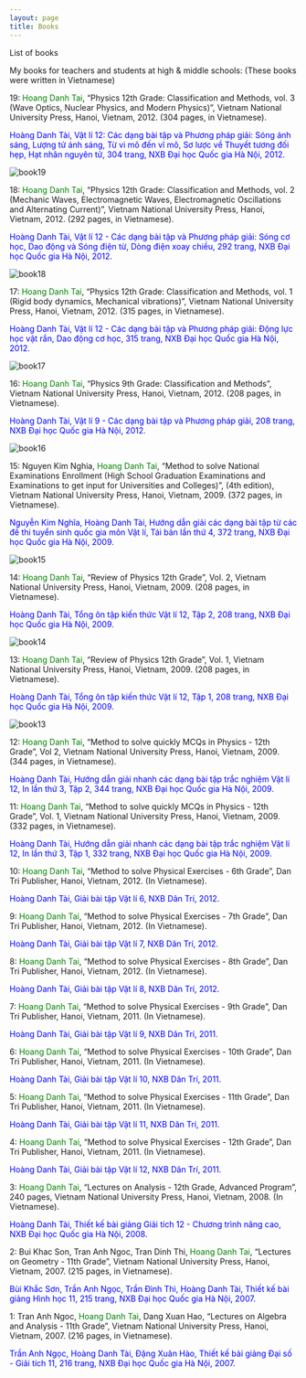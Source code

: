 ```yaml
---
layout: page
title: Books
---
```


List of books

My books for teachers and students at high & middle schools:
(These books were written in Vietnamese)

19: <span style="color:green">Hoang Danh Tai</span>, 
“Physics 12th Grade: Classification and Methods, vol. 3 (Wave Optics, Nuclear Physics, and Modern Physics)”, 
Vietnam National University Press, Hanoi, Vietnam, 2012. (304 pages, in Vietnamese).

<span style="color:blue">Hoàng Danh Tài, Vật lí 12: Các dạng bài tập và Phương pháp giải: Sóng ánh sáng, Lượng tử ánh sáng, Từ vi mô đến vĩ mô, Sơ lược về Thuyết tương đối hẹp, Hạt nhân nguyên tử, 304 trang, NXB Đại học Quốc gia Hà Nội, 2012.</span>

![book19](/book_images/19.jpg "Vat li 12: Cac dang bai tap va PP giai, tap 3")

18: <span style="color:green">Hoang Danh Tai</span>,
“Physics 12th Grade: Classification and Methods, vol. 2 (Mechanic Waves, Electromagnetic Waves, Electromagnetic Oscillations and Alternating Current)”,
Vietnam National University Press, Hanoi, Vietnam, 2012. (292 pages, in Vietnamese).

<span style="color:blue">Hoàng Danh Tài, Vật lí 12 - Các dạng bài tập và Phương pháp giải: Sóng cơ học, Dao động và Sóng điện từ, Dòng điện xoay chiều, 292 trang, NXB Đại học Quốc gia Hà Nội, 2012.</span>

![book18](/book_images/18.jpg "Vat li 12: Cac dang bai tap va PP giai, tap 2")


17: <span style="color:green">Hoang Danh Tai</span>,
“Physics 12th Grade: Classification and Methods, vol. 1 (Rigid body dynamics, Mechanical vibrations)”,
Vietnam National University Press, Hanoi, Vietnam, 2012. (315 pages, in Vietnamese).

<span style="color:blue">Hoàng Danh Tài, Vật lí 12 - Các dạng bài tập và Phương pháp giải: Động lực học vật rắn, Dao động cơ học, 315 trang, NXB Đại học Quốc gia Hà Nội, 2012.</span>

![book17](/book_images/17.jpg "Vat li 12: Cac dang bai tap va PP giai, tap 1")


16: <span style="color:green">Hoang Danh Tai</span>,
“Physics 9th Grade: Classification and Methods”,
Vietnam National University Press, Hanoi, Vietnam, 2012. (208 pages, in Vietnamese).

<span style="color:blue">Hoàng Danh Tài, Vật lí 9 - Các dạng bài tập và Phương pháp giải, 208 trang, NXB Đại học Quốc gia Hà Nội, 2012.</span>

![book16](/book_images/16.jpg "Vat li 9: Cac dang bai tap va PP giai")


15: Nguyen Kim Nghia, <span style="color:green">Hoang Danh Tai</span>,
“Method to solve National Examinations Enrollment (High School Graduation Examinations and Examinations to get input for Universities and Colleges)”, (4th edition),
Vietnam National University Press, Hanoi, Vietnam, 2009. (372 pages, in Vietnamese).

<span style="color:blue">Nguyễn Kim Nghĩa, Hoàng Danh Tài, Hướng dẫn giải các dạng bài tập từ các đề thi tuyển sinh quốc gia môn Vật lí, Tái bản lần thứ 4, 372 trang, NXB Đại học Quốc gia Hà Nội, 2009.</span>

![book15](/book_images/15.jpg "Huong dan giai de thi tuyen sinh")

14: <span style="color:green">Hoang Danh Tai</span>,
“Review of Physics 12th Grade”, Vol. 2,
Vietnam National University Press, Hanoi, Vietnam, 2009. (208 pages, in Vietnamese).

<span style="color:blue">Hoàng Danh Tài, Tổng ôn tập kiến thức Vật lí 12, Tập 2, 208 trang, NXB Đại học Quốc gia Hà Nội, 2009.</span>

![book14](/book_images/14.jpg "Tong on tap - tap 2")

13: <span style="color:green">Hoang Danh Tai</span>,
“Review of Physics 12th Grade”, Vol. 1,
Vietnam National University Press, Hanoi, Vietnam, 2009. (208 pages, in Vietnamese).

<span style="color:blue">Hoàng Danh Tài, Tổng ôn tập kiến thức Vật lí 12, Tập 1, 208 trang, NXB Đại học Quốc gia Hà Nội, 2009.</span>

![book13](/book_images/13.jpg "Tong on tap - tap 1")

12: <span style="color:green">Hoang Danh Tai</span>,
“Method to solve quickly MCQs in Physics - 12th Grade”, Vol 2,
Vietnam National University Press, Hanoi, Vietnam, 2009. (344 pages, in Vietnamese).

<span style="color:blue">Hoàng Danh Tài, Hướng dẫn giải nhanh các dạng bài tập trắc nghiệm Vật lí 12, In lần thứ 3, Tập 2, 344 trang, NXB Đại học Quốc gia Hà Nội, 2009.</span>

11: <span style="color:green">Hoang Danh Tai</span>,
“Method to solve quickly MCQs in Physics - 12th Grade”, Vol. 1,
Vietnam National University Press, Hanoi, Vietnam, 2009. (332 pages, in Vietnamese).

<span style="color:blue">Hoàng Danh Tài, Hướng dẫn giải nhanh các dạng bài tập trắc nghiệm Vật lí 12, In lần thứ 3, Tập 1, 332 trang, NXB Đại học Quốc gia Hà Nội, 2009.</span>

10: <span style="color:green">Hoang Danh Tai</span>,
“Method to solve Physical Exercises - 6th Grade”,
Dan Tri Publisher, Hanoi, Vietnam, 2012. (In Vietnamese).

<span style="color:blue">Hoàng Danh Tài, Giải bài tập Vật lí 6, NXB Dân Trí, 2012.</span>


9: <span style="color:green">Hoang Danh Tai</span>,
“Method to solve Physical Exercises - 7th Grade”,
Dan Tri Publisher, Hanoi, Vietnam, 2012. (In Vietnamese).

<span style="color:blue">Hoàng Danh Tài, Giải bài tập Vật lí 7, NXB Dân Trí, 2012.</span>

8: <span style="color:green">Hoang Danh Tai</span>,
“Method to solve Physical Exercises - 8th Grade”,
Dan Tri Publisher, Hanoi, Vietnam, 2012. (In Vietnamese).

<span style="color:blue">Hoàng Danh Tài, Giải bài tập Vật lí 8, NXB Dân Trí, 2012.</span>


7: <span style="color:green">Hoang Danh Tai</span>,
“Method to solve Physical Exercises - 9th Grade”,
Dan Tri Publisher, Hanoi, Vietnam, 2011. (In Vietnamese).

<span style="color:blue">Hoàng Danh Tài, Giải bài tập Vật lí 9, NXB Dân Trí, 2011.</span>


6: <span style="color:green">Hoang Danh Tai</span>,
“Method to solve Physical Exercises - 10th Grade”,
Dan Tri Publisher, Hanoi, Vietnam, 2011. (In Vietnamese).

<span style="color:blue">Hoàng Danh Tài, Giải bài tập Vật lí 10, NXB Dân Trí, 2011.</span>


5: <span style="color:green">Hoang Danh Tai</span>,
“Method to solve Physical Exercises - 11th Grade”,
Dan Tri Publisher, Hanoi, Vietnam, 2011. (In Vietnamese).

<span style="color:blue">Hoàng Danh Tài, Giải bài tập Vật lí 11, NXB Dân Trí, 2011.</span>


4: <span style="color:green">Hoang Danh Tai</span>,
“Method to solve Physical Exercises - 12th Grade”,
Dan Tri Publisher, Hanoi, Vietnam, 2011. (In Vietnamese).

<span style="color:blue">Hoàng Danh Tài, Giải bài tập Vật lí 12, NXB Dân Trí, 2011.</span>

3: <span style="color:green">Hoang Danh Tai</span>,
“Lectures on Analysis - 12th Grade, Advanced Program”,
240 pages, Vietnam National University Press, Hanoi, Vietnam, 2008. (In Vietnamese).

<span style="color:blue">Hoàng Danh Tài, Thiết kế bài giảng Giải tích 12 - Chương trình nâng cao, NXB Đại học Quốc gia Hà Nội, 2008.</span>


2: Bui Khac Son, Tran Anh Ngoc, Tran Dinh Thi, <span style="color:green">Hoang Danh Tai</span>,
“Lectures on Geometry - 11th Grade”,
Vietnam National University Press, Hanoi, Vietnam, 2007. (215 pages, in Vietnamese).

<span style="color:blue">Bùi Khắc Sơn, Trần Anh Ngọc, Trần Đình Thì, Hoàng Danh Tài, Thiết kế bài giảng Hình học 11, 215 trang, NXB Đại học Quốc gia Hà Nội, 2007.


1: Tran Anh Ngoc, <span style="color:green">Hoang Danh Tai</span>, Dang Xuan Hao,
“Lectures on Algebra and Analysis - 11th Grade”,
Vietnam National University Press, Hanoi, Vietnam, 2007. (216 pages, in Vietnamese).

<span style="color:blue">Trần Anh Ngọc, Hoàng Danh Tài, Đặng Xuân Hào, Thiết kế bài giảng Đại số - Giải tích 11, 216 trang, NXB Đại học Quốc gia Hà Nội, 2007.

